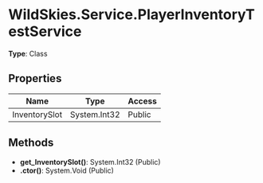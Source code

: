 ﻿# WildSkies.Service.PlayerInventoryTestService

**Type**: Class

## Properties

| Name | Type | Access |
|------|------|--------|
| InventorySlot | System.Int32 | Public |

## Methods

- **get_InventorySlot()**: System.Int32 (Public)
- **.ctor()**: System.Void (Public)

